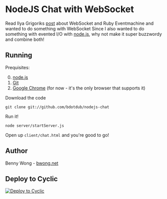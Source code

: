 NodeJS Chat with WebSocket
==========================

Read Ilya Grigoriks [post](http://www.igvita.com/2009/12/22/ruby-websockets-tcp-for-the-browser/)
about WebSocket and Ruby Eventmachine and wanted to do something with WebSocket
Since I also wanted to do something with evented I/O with
[node.js](http://nodejs.org/), why not make it super buzzwordy and combine
both!

Running
-------

Prequisites:

  0. [node.js](http://nodejs.org/)
  1. [Git](http://git-scm.com/)
  2. [Google Chrome](http://www.google.com/chrome) (for now - it's the only browser that supports it)

Download the code

    git clone git://github.com/bdotdub/nodejs-chat

Run it!

    node server/startServer.js

Open up `client/chat.html` and you're good to go!

Author
------

Benny Wong - [bwong.net](http://bwong.net/)


## Deploy to Cyclic

[![Deploy to Cyclic](https://deploy.cyclic.app/button.svg)](https://deploy.cyclic.app/)
